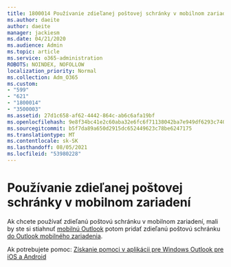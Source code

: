 ```yaml
---
title: 1800014 Používanie zdieľanej poštovej schránky v mobilnom zariadení
ms.author: daeite
author: daeite
manager: jackiesm
ms.date: 04/21/2020
ms.audience: Admin
ms.topic: article
ms.service: o365-administration
ROBOTS: NOINDEX, NOFOLLOW
localization_priority: Normal
ms.collection: Adm_O365
ms.custom:
- "599"
- "621"
- "1800014"
- "3500003"
ms.assetid: 27d1c658-af62-4442-864c-ab6c6afa19bf
ms.openlocfilehash: 9e8f34bc41e2c60aba32e6fc6f71138042ba7e949df6293c7407452d5e33a680
ms.sourcegitcommit: b5f7da89a650d2915dc652449623c78be6247175
ms.translationtype: MT
ms.contentlocale: sk-SK
ms.lasthandoff: 08/05/2021
ms.locfileid: "53980228"
---
```

# <a name="using-a-shared-mailbox-on-a-mobile-device"></a>Používanie zdieľanej poštovej schránky v mobilnom zariadení

Ak chcete používať zdieľanú poštovú schránku v mobilnom zariadení, mali by ste si stiahnuť [mobilnú Outlook](https://products.office.com/outlook-mobile-for-android-and-ios) potom pridať zdieľanú poštovú schránku [do Outlook mobilného zariadenia](https://support.office.com/article/Add-a-shared-mailbox-to-Outlook-mobile-f866242c-81b2-472e-8776-6c49c5473c9f).
  
Ak potrebujete pomoc: [Získanie pomoci v aplikácii pre Windows Outlook pre iOS a Android](https://support.office.com/article/Get-in-app-help-for-Outlook-for-iOS-and-Android-218a22d1-9fa5-4889-b689-de1c63493243)
  